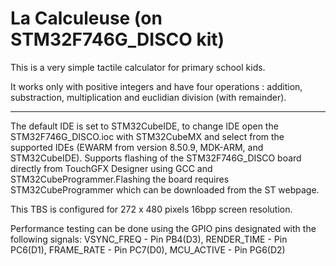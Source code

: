 # La Calculeuse (on STM32F746G_DISCO kit)

This is a very simple tactile calculator for primary school kids.

It works only with positive integers and have four operations : addition, substraction, multiplication and euclidian division (with remainder).

-------------------------------------------------------

The default IDE is set to STM32CubeIDE, to change IDE open the STM32F746G_DISCO.ioc with STM32CubeMX and select from the supported IDEs (EWARM from version 8.50.9, MDK-ARM, and STM32CubeIDE). Supports flashing of the STM32F746G_DISCO board directly from TouchGFX Designer using GCC and STM32CubeProgrammer.Flashing the board requires STM32CubeProgrammer which can be downloaded from the ST webpage. 

This TBS is configured for 272 x 480 pixels 16bpp screen resolution.  

Performance testing can be done using the GPIO pins designated with the following signals: VSYNC_FREQ  - Pin PB4(D3), RENDER_TIME - Pin PC6(D1), FRAME_RATE  - Pin PC7(D0), MCU_ACTIVE  - Pin PG6(D2)
 
